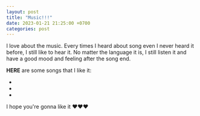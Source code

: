 ```yaml
---
layout: post
title: "Music!!!"
date: 2023-01-21 21:25:00 +0700
categories: post
---
```


I love about the music. Every times I heard about song even I never heard it before, I still like to hear it. No matter the language it is, I still listen it and have a good mood and feeling after the song end.

**HERE** are some songs that I like it:

- [Talking to the moon]: https://www.youtube.com/watch?v=fXw0jcYbqdo
- [Just the two of us]: https://www.youtube.com/watch?v=6POZlJAZsok
- [Drunk ]: https://www.youtube.com/watch?v=pbNs7tAUFkk

I hope you're gonna like it ♥♥♥
